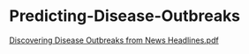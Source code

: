 
# Predicting-Disease-Outbreaks
[Discovering Disease Outbreaks from News Headlines.pdf](https://github.com/ItsQuantumC/Predicting-Disease-Outbreaks/files/6973836/Discovering.Disease.Outbreaks.from.News.Headlines.pdf)
